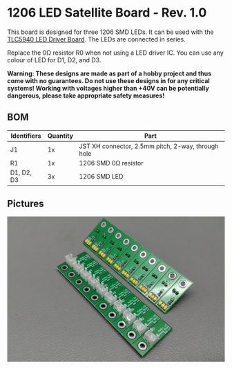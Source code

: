# 1206 LED Satellite Board - Rev. 1.0

This board is designed for three 1206 SMD LEDs. It can be used with the [TLC5940 LED Driver Board](https://github.com/PinBus/TLC5940_LED_driver_board). The LEDs are connected in series.

Replace the 0Ω resistor R0 when not using a LED driver IC. You can use any colour of LED for D1, D2, and D3.

**Warning: These designs are made as part of a hobby project and thus come with no guarantees. Do not use these designs in for any critical systems! Working with voltages higher than +40V can be potentially dangerous, please take appropriate safety measures!**

## BOM

| Identifiers | Quantity | Part |
| ----------- | -------- | ---- |
| J1          |       1x | JST XH connector, 2.5mm pitch, 2-way, through hole |
| R1          |       1x | 1206 SMD 0Ω resistor |
| D1, D2, D3  |       3x | 1206 SMD LED |

## Pictures

![Assembled boards](assets/1206_LED_satellite_board.jpg)